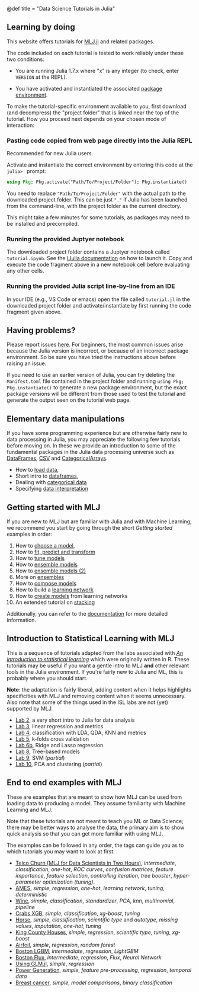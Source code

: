 @def title = "Data Science Tutorials in Julia"

## Learning by doing

This website offers tutorials for [MLJ.jl](https://alan-turing-institute.github.io/MLJ.jl/dev/) and related packages. 

The code included on each tutorial is tested to work reliably
under these two conditions:

- You are running Julia 1.7.x where "x" is any integer (to check, enter
  `VERSION` at the REPL).

- You have activated and instantiated the associated [package
  environment](https://docs.julialang.org/en/v1/stdlib/Pkg/).

To make the tutorial-specific environment available to you, first download (and
decompress) the "project folder" that is linked near the top of the
tutorial. How you proceed next depends on your chosen mode of interaction:


### Pasting code copied from web page directly into the Julia REPL

Recommended for new Julia users.

Activate and instantiate the correct environment by entering this code
at the `julia> ` prompt:

```julia
using Pkg; Pkg.activate("Path/To/Project/Folder"); Pkg.instantiate()
```

You need to replace `"Path/To/Project/Folder"` with the actual path to
the downloaded project folder.  This can be just `"."` if Julia has been
launched from the command-line, with the project folder as the current
directory.

This might take a few minutes for some tutorials, as packages may need
to be installed and precompiled.


### Running the provided Juptyer notebook

The downloaded project folder contains a Juptyer notebook called
`tutorial.ipynb`. See the [IJulia
documentation](https://julialang.github.io/IJulia.jl/stable/manual/running/)
on how to launch it. Copy and execute the code fragment above in a new
notebook cell before evaluating any other cells.

### Running the provided Julia script line-by-line from an IDE

In your IDE (e.g., VS Code or emacs) open the file called
`tutorial.jl` in the downloaded project folder and
activate/instantiate by first running the code fragment given above.

## Having problems?

Please report issues
[here](https://github.com/JuliaAI/DataScienceTutorials.jl/issues). For
beginners, the most common issues arise because the Julia version is
incorrect, or because of an incorrect package environment. So be sure
you have tried the instructions above before raising an issue.

If you need to use an earlier version of Julia, you can try deleting
the `Manifest.toml` file contained in the project folder and running
`using Pkg; Pkg.instantiate()` to generate a new package environment,
but the exact package versions will be different from those used to
test the tutorial and generate the output seen on the tutorial web
page.


## Elementary data manipulations

If you have some programming experience but are otherwise fairly new to data processing in Julia, you may appreciate the following few tutorials before moving on.
In these we provide an introduction to some of the fundamental packages in the Julia data processing universe such as [DataFrames], [CSV] and [CategoricalArrays].

[DataFrames]: https://github.com/JuliaData/DataFrames.jl
[CSV]: https://github.com/JuliaData/CSV.jl
[CategoricalArrays]: https://github.com/JuliaData/CategoricalArrays.jl

* How to [load data](/data/loading/),
* Short intro to [dataframes](/data/dataframe/),
* Dealing with [categorical data](/data/categorical/)
* Specifying [data interpretation](/data/scitype/)

## Getting started with MLJ

If you are new to MLJ but are familiar with Julia and with Machine Learning, we recommend you start by going through the short _Getting started_ examples in order:

1. How to [choose a model](/getting-started/choosing-a-model/),
1. How to [fit, predict and transform](/getting-started/fit-and-predict/)
1. How to [tune models](/getting-started/model-tuning/)
1. How to [ensemble models](/getting-started/ensembles/)
1. How to [ensemble models (2)](/getting-started/ensembles-2/)
1. More on [ensembles](/getting-started/ensembles-3/)
1. How to [compose models](/getting-started/composing-models/)
1. How to build a [learning network](/getting-started/learning-networks/)
1. How to [create models](/getting-started/learning-networks-2/) from learning networks
1. An extended tutorial on [stacking](/getting-started/stacking/)

Additionally, you can refer to the [documentation](https://alan-turing-institute.github.io/MLJ.jl/stable/) for more detailed information.

## Introduction to Statistical Learning with MLJ

This is a sequence of tutorials adapted from the labs associated with [_An introduction to statistical learning_](http://faculty.marshall.usc.edu/gareth-james/ISL/code.html) which were originally written in R.
These tutorials may be useful if you want a gentle intro to MLJ **and** other relevant tools in the Julia environment.
If you're fairly new to Julia and ML, this is probably where you should start.

**Note**: the adaptation is fairly liberal, adding content when it helps highlights specificities with MLJ and removing content when it seems unnecessary.
Also note that some of the things used in the ISL labs are not (yet) supported by MLJ.

* [Lab 2](/isl/lab-2/), a very short intro to Julia for data analysis
* [Lab 3](/isl/lab-3/), linear regression and metrics
* [Lab 4](/isl/lab-4/), classification with LDA, QDA, KNN and metrics
* [Lab 5](/isl/lab-5/), k-folds cross validation
* [Lab 6b](/isl/lab-6b/), Ridge and Lasso regression
* [Lab 8](/isl/lab-8/), Tree-based models
* [Lab 9](/isl/lab-9/), SVM (_partial_)
* [Lab 10](/isl/lab-10/), PCA and clustering (_partial_)

## End to end examples with MLJ

These are examples that are meant to show how MLJ can be used from loading data to producing a model.
They assume familiarity with Machine Learning and MLJ.

Note that these tutorials are not meant to teach you ML or Data Science; there may be better ways to analyse the data, the primary aim is to show quick analysis so that you can get more familiar with using MLJ.

The examples can be followed in any order, the tags can guide you as to which tutorials you may want to look at first.

* [Telco Churn (MLJ for Data Scientists in Two Hours)](/end-to-end/telco/), *intermediate*, *classification*, *one-hot*, *ROC curves*, *confusion matrices*, *feature importance*, *feature selection*, *controlling iteration*, *tree booster*, *hyper-parameter optimization (tuning)*.
* [AMES](/end-to-end/AMES/), *simple*, *regression*, *one-hot*, *learning network*, *tuning*, *deterministic*
* [Wine](/end-to-end/wine/), *simple*, *classification*, *standardizer*, *PCA*, *knn*, *multinomial*, *pipeline*
* [Crabs XGB](/end-to-end/crabs-xgb/), *simple*, *classification*, *xg-boost*, *tuning*
* [Horse](/end-to-end/horse/), *simple*, *classification*, *scientific type* and *autotype*, *missing values*, *imputation*, *one-hot*, *tuning*
* [King County Houses](/end-to-end/HouseKingCounty/), *simple*, *regression*, *scientific type*, *tuning*, *xg-boost*
* [Airfoil](/end-to-end/airfoil/), *simple*, *regression*, *random forest*
* [Boston LGBM](/end-to-end/boston-lgbm/), *intermediate*, *regression*, *LightGBM*
* [Boston Flux](/end-to-end/boston-flux/), *intermediate*, *regression*, *Flux*, *Neural Network*
* [Using GLM.jl](/end-to-end/glm/), *simple*, *regression*
* [Power Generation](/end-to-end/powergen/), *simple*, *feature pre-processing*, *regression*, *temporal data*
* [Breast cancer](/end-to-end/breastcancer/), *simple*, *model comparisons*, *binary classification*
